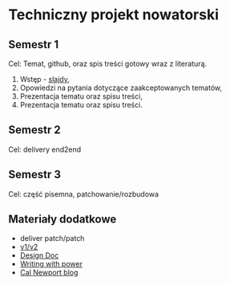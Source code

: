 # Techniczny projekt nowatorski

## Semestr 1

Cel: Temat, github, oraz spis treści gotowy wraz z literaturą.

1. Wstęp - [slajdy](00_wstep/index.pdf),
2. Opowiedzi na pytania dotyczące zaakceptowanych tematów,
3. Prezentacja tematu oraz spisu treści,
4. Prezentacja tematu oraz spisu treści.

## Semestr 2

Cel: delivery end2end

## Semestr 3

Cel: część pisemna, patchowanie/rozbudowa

## Materiały dodatkowe

- deliver patch/patch
- [v1/v2](https://katemats.com/blog/lean-software-development-build-v1s-and-v2s)
- [Design Doc](https://adityarohilla.com/2022/03/22/the-system-design-template-i-use/)
- [Writing with power](https://www.amazon.com/Writing-Power-Techniques-Mastering-Process/dp/0195120183)
- [Cal Newport blog](https://www.calnewport.com/blog/)
